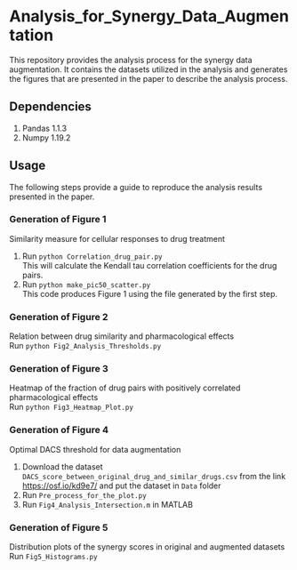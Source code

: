 # Analysis_for_Synergy_Data_Augmentation
This repository provides the analysis process for the synergy data augmentation. It contains the datasets utilized in the analysis and generates the figures that are presented in the paper to describe the analysis process.
## Dependencies
1. Pandas 1.1.3
2. Numpy 1.19.2
## Usage
The following steps provide a guide to reproduce the analysis results presented in the paper.
### Generation of Figure 1 
Similarity measure for cellular responses to drug treatment<br />
1. Run ```python Correlation_drug_pair.py```<br />
This will calculate the Kendall tau correlation coefficients for the drug pairs.
2. Run ```python make_pic50_scatter.py```<br />
This code produces Figure 1 using the file generated by the first step. 
### Generation of Figure 2 
Relation between drug similarity and pharmacological effects<br />
Run ```python Fig2_Analysis_Thresholds.py```<br />
### Generation of Figure 3 
Heatmap of the fraction of drug pairs with positively correlated pharmacological effects<br />
Run ```python Fig3_Heatmap_Plot.py```<br />
### Generation of Figure 4
Optimal DACS threshold for data augmentation<br />
1. Download the dataset ```DACS_score_between_original_drug_and_similar_drugs.csv``` from the link https://osf.io/kd9e7/ and put the dataset in ```Data``` folder<br />
2. Run ```Pre_process_for_the_plot.py```<br />
3. Run ```Fig4_Analysis_Intersection.m``` in MATLAB
### Generation of Figure 5
Distribution plots of the synergy scores in original and augmented datasets<br />
Run ```Fig5_Histograms.py```
